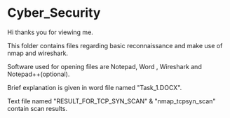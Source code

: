 # Cyber_Security

Hi thanks you for viewing me.

This folder contains files regarding basic reconnaissance and make use of nmap and wireshark.

Software used for opening files are Notepad, Word , Wireshark and Notepad++(optional).

Brief explanation is given in word file named "Task_1.DOCX".

Text file named "RESULT_FOR_TCP_SYN_SCAN" & "nmap_tcpsyn_scan" contain scan results.
